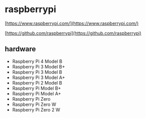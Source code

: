 # raspberrypi

[https://www.raspberrypi.com/](https://www.raspberrypi.com/)




[https://github.com/raspberrypi](https://github.com/raspberrypi)

## hardware

- Raspberry Pi 4 Model B
- Raspberry Pi 3 Model B+
- Raspberry Pi 3 Model B  
- Raspberry Pi 3 Model A+
- Raspberry Pi 2 Model B
- Raspberry Pi Model B+
- Raspberry Pi Model A+
- Raspberry Pi Zero
- Raspberry Pi Zero W
- Raspberry Pi Zero 2 W